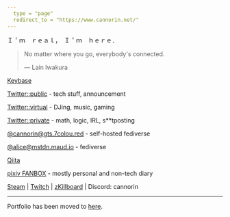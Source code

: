 ```yaml
---
  type = "page"
  redirect_to = "https://www.cannorin.net/"
---
```


Ｉ＇ｍ　ｒｅａｌ，　Ｉ＇ｍ　ｈｅｒｅ．

> No matter where you go, everybody's connected.
>
> ―  Lain Iwakura

[Keybase](https://keybase.io/cannorin)

[Twitter::public](https://twitter.com/cannorin_pub) - tech stuff, announcement

[Twitter::virtual](https://twitter.com/cannorin3) - DJing, music, gaming

[Twitter::private](https://twitter.com/cannorin) - math, logic, IRL, s\*\*tposting

[@cannorin@gts.7colou.red](https://gts.7colou.red/@cannorin) - self-hosted fediverse

[@alice@mstdn.maud.io](https://mstdn.maud.io/@alice) - fediverse

[Qiita](https://qiita.com/cannorin/)

[pixiv FANBOX](https://www.pixiv.net/fanbox/creator/14529027) - mostly personal and non-tech diary

[Steam](https://steamcommunity.com/id/cannorin) | [Twitch](https://www.twitch.tv/cannorin) | [zKillboard](https://zkillboard.com/character/96980978/) | Discord: cannorin

------

Portfolio has been moved to [here](./portfolio/index.html).